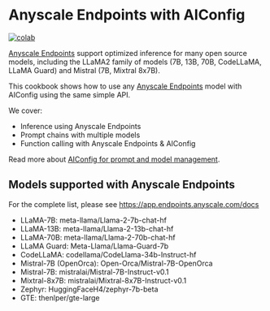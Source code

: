 # Anyscale Endpoints with AIConfig

[![colab](https://colab.research.google.com/assets/colab-badge.svg)](https://colab.research.google.com/drive/1JgGjJ2YglyaT5GHQNswkPOyB5oHGbOcv?usp=sharing)

[Anyscale Endpoints](https://www.anyscale.com/endpoints) support optimized inference for many open source models, including the LLaMA2 family of models (7B, 13B, 70B, CodeLLaMA, LLaMA Guard) and Mistral (7B, Mixtral 8x7B).

This cookbook shows how to use any [Anyscale Endpoints](https://www.anyscale.com/endpoints) model with AIConfig using the same simple API.

We cover:

- Inference using Anyscale Endpoints
- Prompt chains with multiple models
- Function calling with Anyscale Endpoints & AIConfig

Read more about [AIConfig for prompt and model management](https://github.com/lastmile-ai/aiconfig).

## Models supported with Anyscale Endpoints

For the complete list, please see https://app.endpoints.anyscale.com/docs

- LLaMA-7B: meta-llama/Llama-2-7b-chat-hf
- LLaMA-13B: meta-llama/Llama-2-13b-chat-hf
- LLaMA-70B: meta-llama/Llama-2-70b-chat-hf
- LLaMA Guard: Meta-Llama/Llama-Guard-7b
- CodeLLaMA: codellama/CodeLlama-34b-Instruct-hf
- Mistral-7B (OpenOrca): Open-Orca/Mistral-7B-OpenOrca
- Mistral-7B: mistralai/Mistral-7B-Instruct-v0.1
- Mixtral-8x7B: mistralai/Mixtral-8x7B-Instruct-v0.1
- Zephyr: HuggingFaceH4/zephyr-7b-beta
- GTE: thenlper/gte-large
